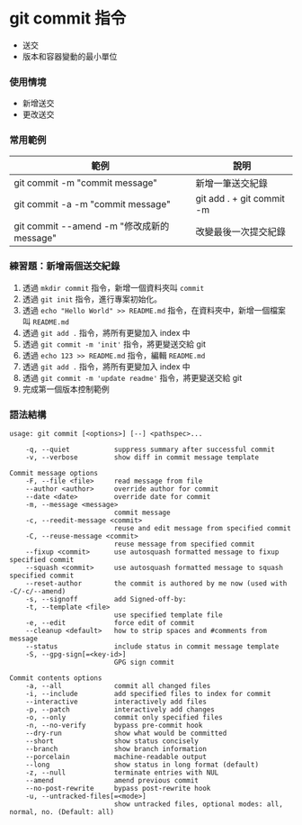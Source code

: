 # git commit 指令

* 送交
* 版本和容器變動的最小單位

### 使用情境

* 新增送交
* 更改送交

### 常用範例

| 範例                                    | 說明                        |
|---------------------------------------|---------------------------|
| git commit -m "commit message"        | 新增一筆送交紀錄                  |
| git commit -a -m "commit message"     | git add . + git commit -m |
| git commit --amend -m "修改成新的 message" | 改變最後一次提交紀錄                |

### 練習題：新增兩個送交紀錄

1. 透過 `mkdir commit` 指令，新增一個資料夾叫 `commit`
2. 透過 `git init` 指令，進行專案初始化。
1. 透過 `echo "Hello World" >> README.md` 指令，在資料夾中，新增一個檔案叫 `README.md`
1. 透過 `git add .` 指令，將所有更變加入 index 中
1. 透過 `git commit -m 'init'` 指令，將更變送交給 git
1. 透過 `echo 123 >> README.md` 指令，編輯 `README.md`
1. 透過 `git add .` 指令，將所有更變加入 index 中
1. 透過 `git commit -m 'update readme'` 指令，將更變送交給 git
1. 完成第一個版本控制範例


<!--
答案：

echo "Hello World" >> README.md && git add . && git commit -m 'init'
echo 123 >> README.md && git add . && git commit -m 'update readme'

-->

### 語法結構

```
usage: git commit [<options>] [--] <pathspec>...

    -q, --quiet           suppress summary after successful commit
    -v, --verbose         show diff in commit message template

Commit message options
    -F, --file <file>     read message from file
    --author <author>     override author for commit
    --date <date>         override date for commit
    -m, --message <message>
                          commit message
    -c, --reedit-message <commit>
                          reuse and edit message from specified commit
    -C, --reuse-message <commit>
                          reuse message from specified commit
    --fixup <commit>      use autosquash formatted message to fixup specified commit
    --squash <commit>     use autosquash formatted message to squash specified commit
    --reset-author        the commit is authored by me now (used with -C/-c/--amend)
    -s, --signoff         add Signed-off-by:
    -t, --template <file>
                          use specified template file
    -e, --edit            force edit of commit
    --cleanup <default>   how to strip spaces and #comments from message
    --status              include status in commit message template
    -S, --gpg-sign[=<key-id>]
                          GPG sign commit

Commit contents options
    -a, --all             commit all changed files
    -i, --include         add specified files to index for commit
    --interactive         interactively add files
    -p, --patch           interactively add changes
    -o, --only            commit only specified files
    -n, --no-verify       bypass pre-commit hook
    --dry-run             show what would be committed
    --short               show status concisely
    --branch              show branch information
    --porcelain           machine-readable output
    --long                show status in long format (default)
    -z, --null            terminate entries with NUL
    --amend               amend previous commit
    --no-post-rewrite     bypass post-rewrite hook
    -u, --untracked-files[=<mode>]
                          show untracked files, optional modes: all, normal, no. (Default: all)
```
